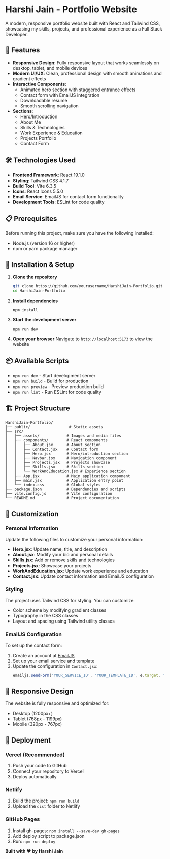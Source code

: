 # Harshi Jain - Portfolio Website

A modern, responsive portfolio website built with React and Tailwind CSS, showcasing my skills, projects, and professional experience as a Full Stack Developer.

## 🌟 Features

- **Responsive Design**: Fully responsive layout that works seamlessly on desktop, tablet, and mobile devices
- **Modern UI/UX**: Clean, professional design with smooth animations and gradient effects
- **Interactive Components**: 
  - Animated hero section with staggered entrance effects
  - Contact form with EmailJS integration
  - Downloadable resume
  - Smooth scrolling navigation
- **Sections**:
  - Hero/Introduction
  - About Me
  - Skills & Technologies
  - Work Experience & Education
  - Projects Portfolio
  - Contact Form

## 🛠️ Technologies Used

- **Frontend Framework**: React 19.1.0
- **Styling**: Tailwind CSS 4.1.7
- **Build Tool**: Vite 6.3.5
- **Icons**: React Icons 5.5.0
- **Email Service**: EmailJS for contact form functionality
- **Development Tools**: ESLint for code quality

## 📋 Prerequisites

Before running this project, make sure you have the following installed:

- Node.js (version 16 or higher)
- npm or yarn package manager

## 🚀 Installation & Setup

1. **Clone the repository**
   ```bash
   git clone https://github.com/yourusername/HarshiJain-Portfolio.git
   cd HarshiJain-Portfolio
   ```

2. **Install dependencies**
   ```bash
   npm install
   ```

3. **Start the development server**
   ```bash
   npm run dev
   ```

4. **Open your browser**
   Navigate to `http://localhost:5173` to view the website

## 📦 Available Scripts

- `npm run dev` - Start development server
- `npm run build` - Build for production
- `npm run preview` - Preview production build
- `npm run lint` - Run ESLint for code quality

## 🏗️ Project Structure

```
HarshiJain-Portfolio/
├── public/                 # Static assets
├── src/
│   ├── assets/            # Images and media files
│   ├── components/        # React components
│   │   ├── About.jsx      # About section
│   │   ├── Contact.jsx    # Contact form
│   │   ├── Hero.jsx       # Hero/introduction section
│   │   ├── Navbar.jsx     # Navigation component
│   │   ├── Projects.jsx   # Projects showcase
│   │   ├── Skills.jsx     # Skills section
│   │   └── WorkAndEducation.jsx # Experience section
│   ├── App.jsx            # Main application component
│   ├── main.jsx           # Application entry point
│   └── index.css          # Global styles
├── package.json           # Dependencies and scripts
├── vite.config.js         # Vite configuration
└── README.md              # Project documentation
```

## 🎨 Customization

### Personal Information
Update the following files to customize your personal information:

- **Hero.jsx**: Update name, title, and description
- **About.jsx**: Modify your bio and personal details
- **Skills.jsx**: Add or remove skills and technologies
- **Projects.jsx**: Showcase your projects
- **WorkAndEducation.jsx**: Update work experience and education
- **Contact.jsx**: Update contact information and EmailJS configuration

### Styling
The project uses Tailwind CSS for styling. You can customize:
- Color scheme by modifying gradient classes
- Typography in the CSS classes
- Layout and spacing using Tailwind utility classes

### EmailJS Configuration
To set up the contact form:

1. Create an account at [EmailJS](https://www.emailjs.com/)
2. Set up your email service and template
3. Update the configuration in `Contact.jsx`:
   ```javascript
   emailjs.sendForm('YOUR_SERVICE_ID', 'YOUR_TEMPLATE_ID', e.target, 'YOUR_PUBLIC_KEY');
   ```

## 📱 Responsive Design

The website is fully responsive and optimized for:
- Desktop (1200px+)
- Tablet (768px - 1199px)
- Mobile (320px - 767px)

## 🚀 Deployment

### Vercel (Recommended)
1. Push your code to GitHub
2. Connect your repository to Vercel
3. Deploy automatically

### Netlify
1. Build the project: `npm run build`
2. Upload the `dist` folder to Netlify

### GitHub Pages
1. Install gh-pages: `npm install --save-dev gh-pages`
2. Add deploy script to package.json
3. Run: `npm run deploy`

**Built with ❤️ by Harshi Jain**